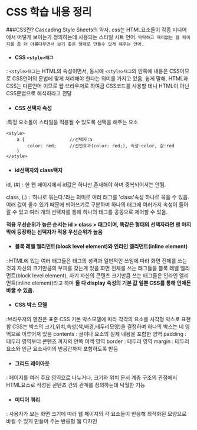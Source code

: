 # CSS 학습 내용 정리 
###CSS란?
Cascading Style Sheets의 약자. css는 HTML요소들이 각종 미디어 에서 어떻게 보이는가 정의하는데 사용되는 스타일 시트 언어.
`딱딱하고 재미없는 웹 페이지를 좀 더 아름다우면서 보기 좋은 형태로 만들수 있게 해주는 언어.`

- #### CSS `<style>태그`
: `<style>태그`는 HTML의 속성이면서, 동시에 `<style>태그`의 안쪽에 내용은 CSS이므로 CSS언어의 문법에 맞게 처리해야 한다는 의미를 가지고 있음.
쉽게 말해, HTML과 CSS는 다른언어 이므로 웹 브라우저로 하여금 CSS코드를 사용할 테니 HTML이 아닌 CSS문법으로 해석하라고 전달

- #### CSS 선택자 속성
:특정 요소들이 스타일을 적용될 수 있도록 선택을 해주는 요소 
```
<style>
    a {                 //선택자:a
        color: red;     //선언효과(color: red;), 속성:color, 값:red
    }
</style>
```
- #### id선택자와 class택자
id, (#) : 한 웹 페이지에서 id값은 하나만 존재해야 하며 중복되어서는 안됨.

class, (.) : '하나로 묶는다.'라는 의미로 여러 태그를 'class'속성 하나로 묶을 수 있음. 여러 값이 올수 있기 때문에 띄어쓰기로 구분하며 하나의 태그에 여러가지 속성이 들어갈 수 있고 여러 개의 선택자를 통해 하나의 태그를 공동으로 제어할 수 있음. 

**적용 우선순위가 높은 순서는 id > class > 태그이며, 똑같은 형태의 선택자라면 맨 마지막에 등장하는 선택자가 적용 우선순위가 높음**

- #### 블록 레벨 엘리먼트(block level element)와 인라인 엘리먼트(inline element)
: HTML에 있는 여러 태그들은 태그의 성격과 일반적인 쓰임에 따라 화면 전체를 쓰는 것과 자신의 크기만큼의 부피를 갖는게 있음
화면 전체를 쓰는 태그들을 블록 레벨 엘리먼트(block level element), 자기 자신의 콘텐츠 크기만큼 쓰는 태그들은 인라인 엘리먼트(inline element)라고 하며 **둘 다 display 속성의 기본 값 일뿐 CSS를 통해 언제든 바꿀 수 있음.**

- #### CSS 박스 모델
:브라우저의 엔진은 표준 CSS 기본 박스모델에 따라 각각의 요소를 사각형 박스로 표현함
CSS는 박스의 크기,위치,속성(색,배경,테두리모양)을 결정하며 하나의 박스는 네 영억으로 이루어져 있음
contents : 글이나 요소의 실제 내용을 포함한 영역
padding : 테두리 영역부터 콘텐츠 까지의 안쪽 여백 영역
border : 테두리 영역
margin : 테두리 요소와 인근 요소사이의 빈공간까지 포함하도록 만듬 

- #### 그리드 레이아웃
: 페이지를 여러 주요 영역으로 나누거나, 크기와 위치 문서 계층 구조의 관점에서 HTML요소로 작성된 콘텐츠 간의 관계를 정의하는데 탁월한 기능 

- #### 미디어 쿼리 
: 사용자가 보는 화면 크기에 따라 웹 페이지의 각 요소들이 반응해 최적화된 모양으로 바뀔 수 있게 만들어 주는 반응형 웹 디자인 
